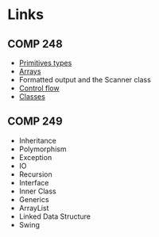 # Links

## COMP 248

* [Primitives types](https://java.lingt.xyz/language-basics/variables/primitive-data-types)
* [Arrays](https://java.lingt.xyz/language-basics/variables/array)
* Formatted output and the Scanner class
* [Control flow](https://java.lingt.xyz/language-basics/control-flow)
* [Classes](https://java.lingt.xyz/classes-and-objects/class)

## COMP 249

* Inheritance
* Polymorphism
* Exception
* IO
* Recursion
* Interface
* Inner Class
* Generics
* ArrayList
* Linked Data Structure
* Swing

